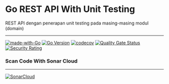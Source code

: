 # Go REST API With Unit Testing
REST API dengan penerapan unit testing pada masing-masing modul (domain)

---
[![made-with-Go](https://img.shields.io/badge/Made%20with-Go-1f425f.svg)](http://golang.org)
[![Go Version](https://img.shields.io/github/go-mod/go-version/dewidyabagus/go-rest-unit-test)](https://github.com/dewidyabagus/go-rest-unit-test)
[![codecov](https://codecov.io/gh/dewidyabagus/go-rest-unit-test/branch/master/graph/badge.svg?token=BXHAJJWUY4)](https://codecov.io/gh/dewidyabagus/go-rest-unit-test)
[![Quality Gate Status](https://sonarcloud.io/api/project_badges/measure?project=dewidyabagus_go-rest-unit-test&metric=alert_status)](https://sonarcloud.io/summary/new_code?id=dewidyabagus_go-rest-unit-test)
[![Security Rating](https://sonarcloud.io/api/project_badges/measure?project=dewidyabagus_go-rest-unit-test&metric=security_rating)](https://sonarcloud.io/summary/new_code?id=dewidyabagus_go-rest-unit-test)

### Scan Code With Sonar Cloud

---
[![SonarCloud](https://sonarcloud.io/images/project_badges/sonarcloud-white.svg)](https://sonarcloud.io/summary/new_code?id=dewidyabagus_go-rest-unit-test)
